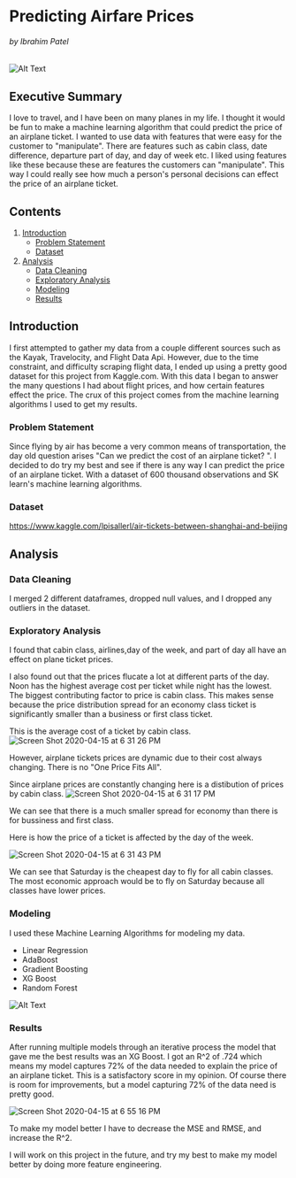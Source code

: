 # Predicting Airfare Prices 
###### by Ibrahim Patel

![Alt Text](https://media.giphy.com/media/Btn42lfKKrOzS/giphy.gif)
## Executive Summary
I love to travel, and I have been on many planes in my life. I thought it would be fun to make a machine learning algorithm that could predict the price of an airplane ticket. I wanted to use data with features that were easy for the customer to "manipulate". There are features such as cabin class, date difference, departure part of day, and day of week etc. I liked using features like these because these are features the customers can "manipulate". This way I could really see how much a person's personal decisions can effect the price of an airplane ticket.
## Contents
1. [Introduction](#introduction)
    - [Problem Statement](#problem_statement)
    - [Dataset](#dataset)
2. [Analysis](#analysis)
    - [Data Cleaning](#data_cleaning)
    - [Exploratory Analysis](#exploratory_analysis)
    - [Modeling](#modeling)
    - [Results](#results)

## Introduction <a name="introduction"></a>
I first attempted to gather my data from a couple different sources such as the Kayak, Travelocity, and Flight Data Api. However, due to the time constraint, and difficulty scraping flight data, I ended up using a pretty good dataset for this project from Kaggle.com. With this data I began to answer the many questions I had about flight prices, and how certain features effect the price. The crux of this project comes from the machine learning algorithms I used to get my results.


### Problem Statement <a name="problem_statement"></a>
Since flying by air has become a very common means of transportation, the day old question arises "Can we predict the cost of an airplane ticket? ". I decided to do try my best and see if there is any way I can predict the price of an airplane ticket. With a dataset of 600 thousand observations and SK learn's machine learning algorithms. 
### Dataset <a name="dataset"></a>
https://www.kaggle.com/lpisallerl/air-tickets-between-shanghai-and-beijing

## Analysis <a name="analysis"></a>

### Data Cleaning <a name="data_cleaning"></a>

I merged 2 different dataframes, dropped null values, and I dropped any outliers in the dataset. 

### Exploratory Analysis <a name="exploratory_analysis"></a>

I found that cabin class, airlines,day of the week, and part of day all have an effect on plane ticket prices. 

I also found out that the prices flucate a lot at different parts of the day. Noon has the highest average cost per ticket while night has the lowest. The biggest contributing factor to price is cabin class. This makes sense because the price distribution spread for an economy class ticket is significantly smaller than a business or first class ticket.

This is the average cost of a ticket by cabin class.
![Screen Shot 2020-04-15 at 6 31 26 PM](https://user-images.githubusercontent.com/52756457/79399221-6198d400-7f48-11ea-9aff-61b147b5c5b7.png)

However, airplane tickets prices are dynamic due to their cost always changing. There is no "One Price Fits All".

Since airplane prices are constantly changing here is a distibution of prices by cabin class.
![Screen Shot 2020-04-15 at 6 31 17 PM](https://user-images.githubusercontent.com/52756457/79399276-8725dd80-7f48-11ea-8dfd-aab17065f8af.png)

We can see that there is a much smaller spread for economy than there is for bussiness and first class.






Here is how the price of a ticket is affected by the day of the week.

![Screen Shot 2020-04-15 at 6 31 43 PM](https://user-images.githubusercontent.com/52756457/79399141-2e564500-7f48-11ea-8be9-9e8b9b5cac7d.png)

We can see that Saturday is the cheapest day to fly for all cabin classes. The most economic approach would be to fly on Saturday because all classes have lower prices.








### Modeling <a name="modeling"></a>
I used these Machine Learning Algorithms for modeling my data.
- Linear Regression
- AdaBoost
- Gradient Boosting
- XG Boost
- Random Forest

![Alt Text](https://media.giphy.com/media/h2e9cR28Wf82Y/giphy.gif)



### Results <a name="results"></a>

After running multiple models through an iterative process the model that gave me the best results was an XG Boost. I got an R^2 of .724 which means my model captures 72% of the data needed to explain the price of an airplane ticket. This is a satisfactory score in my opinion. Of course there is room for improvements, but a model capturing 72% of the data need is pretty good.

![Screen Shot 2020-04-15 at 6 55 16 PM](https://user-images.githubusercontent.com/52756457/79400056-b2a9c780-7f4a-11ea-8c97-a2f365996959.png)

To make my model better I have to decrease the MSE and RMSE, and increase the R^2.

I will work on this project in the future, and try my best to make my model better by doing more feature engineering.


